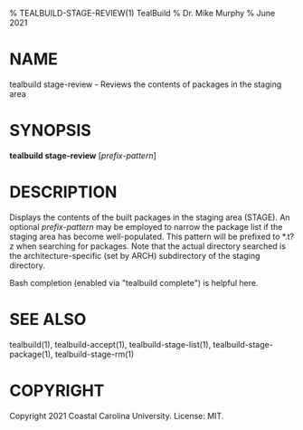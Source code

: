 % TEALBUILD-STAGE-REVIEW(1) TealBuild
% Dr. Mike Murphy
% June 2021


# NAME

tealbuild stage-review - Reviews the contents of packages in the staging area


# SYNOPSIS

**tealbuild stage-review** [*prefix-pattern*]


# DESCRIPTION

Displays the contents of the built packages in the staging area (STAGE). An optional
*prefix-pattern* may be employed to narrow the package list if the staging
area has become well-populated. This pattern will be prefixed to \*.t?z when
searching for packages. Note that the actual directory searched is the
architecture-specific (set by ARCH) subdirectory of the staging directory.

Bash completion (enabled via "tealbuild complete") is helpful here.


# SEE ALSO

tealbuild(1), tealbuild-accept(1), tealbuild-stage-list(1), tealbuild-stage-package(1), tealbuild-stage-rm(1)


# COPYRIGHT

Copyright 2021 Coastal Carolina University. License: MIT.
